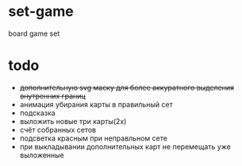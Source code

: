 # set-game
board game set

# todo
- ~~дополнительную svg маску для более аккуратного выделения внутренних границ~~
- анимация убирания карты в правильный сет
- подсказка
- выложить новые три карты(2х)
- счёт собранных сетов
- подсветка красным при неправльном сете
- при выкладывании дополнительных карт не перемещать уже выложенные
